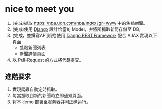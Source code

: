 # nice to meet you
1. (完成)抓取 https://nba.udn.com/nba/index?gr=www 中的焦點新聞。
2. (完成)使用 [Django](https://www.djangoproject.com/) 設計恰當的 Model，并將所抓取新聞存儲至 DB。
3. (完成，並撰寫API測試)使用 [Django REST Framework](http://www.django-rest-framework.org/) 配合 AJAX 實現以下頁面：
	 * 焦點新聞列表
	 * 新聞詳情頁面
4. 以 Pull-Request 的方式將代碼提交。
	
## 進階要求
1. 實現爬蟲自動定時抓取。
2. 每當抓取到新的新聞時立即通知頁面。
3. 将本 demo 部署至服务器并可正确运行。
